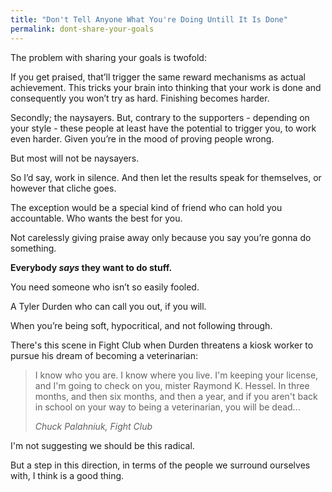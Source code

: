 ```yaml
---
title: "Don't Tell Anyone What You're Doing Untill It Is Done"
permalink: dont-share-your-goals
---
```


The problem with sharing your goals is twofold:

If you get praised, that’ll trigger the same reward mechanisms as actual achievement. This tricks your brain into thinking that your work is done and consequently you won’t try as hard. Finishing becomes harder.

Secondly; the naysayers. But, contrary to the supporters - depending on your style - these people at least have the potential to trigger you, to work even harder. Given you’re in the mood of proving people wrong.

But most will not be naysayers.

So I’d say, work in silence. And then let the results speak for themselves, or however that cliche goes.

The exception would be a special kind of friend who can hold you accountable. Who wants the best for you.

Not carelessly giving praise away only because you say you’re gonna do something.

**Everybody _says_ they want to do stuff.**

You need someone who isn’t so easily fooled.

A Tyler Durden who can call you out, if you will.

When you’re being soft, hypocritical, and not following through.

There's this scene in Fight Club when Durden threatens a kiosk worker to pursue his dream of becoming a veterinarian:

> I know who you are. I know where you live. I'm keeping your license, and I'm going to check on you, mister Raymond K. Hessel. In three months, and then six months, and then a year, and if you aren't back in school on your way to being a veterinarian, you will be dead...
> 
> <cite>Chuck Palahniuk, _Fight Club_</cite>

I'm not suggesting we should be this radical.

But a step in this direction, in terms of the people we surround ourselves with, I think is a good thing.
